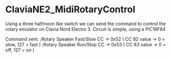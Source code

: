 # ClaviaNE2_MidiRotaryControl

Using a three halfmoon like switch we can send the command to control the rotary emulator on Clavia Nord Electro 3.
Circuit is simple, using a PIC16F84

Command sent:
;Rotary Speaker Fast/Slow CC -> 0x52 ( CC 82 value -> 0 = slow, 127 = fast  )
;Rotary Speaker Run/Stop CC -> 0x53  ( CC 83 value -> 0 = off, 127 = on )
